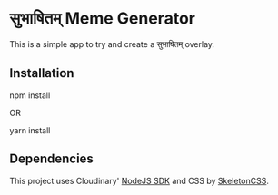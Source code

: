 # सुभाषितम् Meme Generator

This is a simple app to try and create a सुभाषितम् overlay.

## Installation

 npm install 

OR 

 yarn install

## Dependencies

This project uses Cloudinary' [NodeJS SDK](https://cloudinary.com/documentation/node_integration) and CSS by [SkeletonCSS](http://getskeleton.com/).

